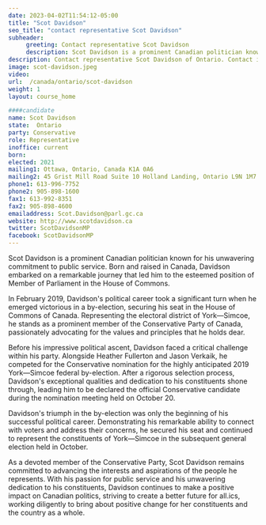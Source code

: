 ```yaml
---
date: 2023-04-02T11:54:12-05:00
title: "Scot Davidson"
seo_title: "contact representative Scot Davidson"
subheader:
     greeting: Contact representative Scot Davidson
     description: Scot Davidson is a prominent Canadian politician known for his unwavering commitment to public service.
description: Contact representative Scot Davidson of Ontario. Contact information for Scot Davidson includes email address, phone number, and mailing address.
image: scot-davidson.jpeg
video:
url:  /canada/ontario/scot-davidson
weight: 1
layout: course_home

####candidate
name: Scot Davidson
state:	Ontario
party: Conservative
role: Representative
inoffice: current
born:
elected: 2021
mailing1: Ottawa, Ontario, Canada K1A 0A6
mailing2: 45 Grist Mill Road Suite 10 Holland Landing, Ontario L9N 1M7
phone1: 613-996-7752
phone2: 905-898-1600
fax1: 613-992-8351
fax2: 905-898-4600
emailaddress: Scot.Davidson@parl.gc.ca
website: http://www.scotdavidson.ca
twitter: ScotDavidsonMP
facebook: ScotDavidsonMP
---
```


Scot Davidson is a prominent Canadian politician known for his unwavering commitment to public service. Born and raised in Canada, Davidson embarked on a remarkable journey that led him to the esteemed position of Member of Parliament in the House of Commons.

In February 2019, Davidson's political career took a significant turn when he emerged victorious in a by-election, securing his seat in the House of Commons of Canada. Representing the electoral district of York—Simcoe, he stands as a prominent member of the Conservative Party of Canada, passionately advocating for the values and principles that he holds dear.

Before his impressive political ascent, Davidson faced a critical challenge within his party. Alongside Heather Fullerton and Jason Verkaik, he competed for the Conservative nomination for the highly anticipated 2019 York—Simcoe federal by-election. After a rigorous selection process, Davidson's exceptional qualities and dedication to his constituents shone through, leading him to be declared the official Conservative candidate during the nomination meeting held on October 20.

Davidson's triumph in the by-election was only the beginning of his successful political career. Demonstrating his remarkable ability to connect with voters and address their concerns, he secured his seat and continued to represent the constituents of York—Simcoe in the subsequent general election held in October.

As a devoted member of the Conservative Party, Scot Davidson remains committed to advancing the interests and aspirations of the people he represents. With his passion for public service and his unwavering dedication to his constituents, Davidson continues to make a positive impact on Canadian politics, striving to create a better future for all.ics, working diligently to bring about positive change for her constituents and the country as a whole.

